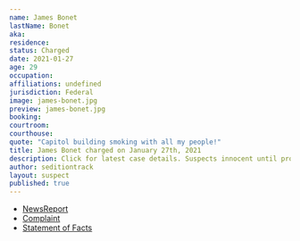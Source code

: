 ```yaml
---
name: James Bonet
lastName: Bonet
aka: 
residence: 
status: Charged
date: 2021-01-27
age: 29
occupation: 
affiliations: undefined
jurisdiction: Federal
image: james-bonet.jpg
preview: james-bonet.jpg
booking: 
courtroom: 
courthouse: 
quote: "Capitol building smoking with all my people!"
title: James Bonet charged on January 27th, 2021
description: Click for latest case details. Suspects innocent until proven guilty.
author: seditiontrack
layout: suspect
published: true
---
```

- [NewsReport](https://www.timesunion.com/news/article/No-weed-for-Glens-Falls-man-charged-in-attack-on-15903349.php)
- [Complaint](https://www.justice.gov/opa/page/file/1361446/download)
- [Statement of Facts](https://www.justice.gov/opa/page/file/1361446/download)
